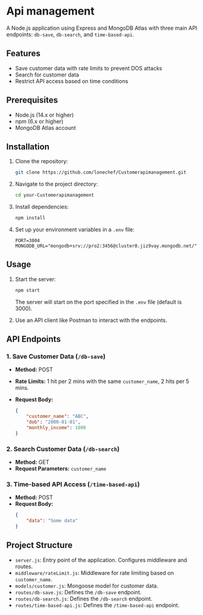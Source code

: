 # Api management

A Node.js application using Express and MongoDB Atlas with three main API endpoints: `db-save`, `db-search`, and `time-based-api`.

## Features

- Save customer data with rate limits to prevent DOS attacks
- Search for customer data
- Restrict API access based on time conditions

## Prerequisites

- Node.js (14.x or higher)
- npm (6.x or higher)
- MongoDB Atlas account

## Installation

1. Clone the repository:
    ```sh
    git clone https://github.com/lonechef/Customerapimanagement.git
    ```
2. Navigate to the project directory:
    ```sh
    cd your-Customerapimanagement
    ```
3. Install dependencies:
    ```sh
    npm install
    ```
4. Set up your environment variables in a `.env` file:
    ```
    PORT=3004
    MONGODB_URL="mongodb+srv://pro2:3456@cluster0.jiz9vay.mongodb.net/"
    ```

## Usage

1. Start the server:
    ```sh
    npm start
    ```
   The server will start on the port specified in the `.env` file (default is 3000).

2. Use an API client like Postman to interact with the endpoints.

## API Endpoints

### 1. Save Customer Data (`/db-save`)

- **Method:** POST
- **Rate Limits:** 1 hit per 2 mins with the same `customer_name`, 2 hits per 5 mins.

- **Request Body:**
    ```json
    {
        "customer_name": "ABC",
        "dob": "2000-01-01",
        "monthly_income": 1000
    }
    ```

### 2. Search Customer Data (`/db-search`)

- **Method:** GET
- **Request Parameters:** `customer_name` 

### 3. Time-based API Access (`/time-based-api`)

- **Method:** POST
- **Request Body:**
    ```json
    {
        "data": "Some data"
    }
    ```

## Project Structure

- `server.js`: Entry point of the application. Configures middleware and routes.
- `middleware/rateLimit.js`: Middleware for rate limiting based on `customer_name`.
- `models/customer.js`: Mongoose model for customer data.
- `routes/db-save.js`: Defines the `/db-save` endpoint.
- `routes/db-search.js`: Defines the `/db-search` endpoint.
- `routes/time-based-api.js`: Defines the `/time-based-api` endpoint.




